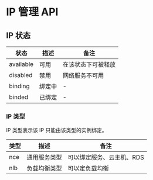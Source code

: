 # IP 管理 API

## IP 状态

|    状态   |  描述  |        备注        |
|-----------|--------|--------------------|
| available | 可用   | 在该状态下可被释放 |
| disabled  | 禁用   | 网络服务不可用     |
| binding   | 绑定中 | -                  |
| binded    | 已绑定 | -                  |

### IP 类型

IP 类型表示该 IP 只能由该类型的实例绑定。

| 类型 |     描述     |            备注           |
|------|--------------|---------------------------|
| nce  | 通用服务类型 | 可以绑定服务、云主机、RDS |
| nlb  | 负载均衡类型 | 可以定负载均衡            |